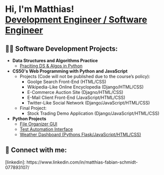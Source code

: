 <h1>Hi, I'm Matthias! <br/><a href="https://www.linkedin.com/in/matthias-fabian-schmidt-077893107">Development Engineer / Software Engineer</a></h1>

<h2>👨‍💻 Software Development Projects:</h2>

- <b>Data Structures and Algorithms Practice</b>
  - [Praciting DS & Algos in Python](https://github.com/Maiz22/ds_algos_python/blob/main/bfs.py)
- <b>CS50's Web Programming with Python and JavaScript</b>
  - Projects (Code will not be published due to the course’s policy):  
    - Goolge Search Front-End (HTML/CSS)
    - Wikipedia-Like Online Encyclopedia (Django/HTML/CSS)
    - E-Commerce Auction Site (Djagno/HTML/CSS)
    - E-Mail Client Front-End (JavaScript/HTML/CSS)
    - Twitter-Like Social Network (Django/JavaScript/HTML/CSS)
  - Final Project:
    - Stock Trading Demo Application (Django/JavaScript/HTML/CSS)
- <b>Python Projects</b>
  - [File Organizer GUI](https://github.com/Maiz22/file_organizer)
  - [Test Automation Interface](https://github.com/Maiz22/test_automation_interface)
  - [Weather Dashboard (Pythons Flask/JavaScript/HTML/CSS)](https://github.com/Maiz22/weather_dashboard/tree/main)
    

<h2> 🤳 Connect with me:</h2>
[linkedin]: https://www.linkedin.com/in/matthias-fabian-schmidt-077893107/

<!--

Here are some ideas to get you started:

- 🔭 I’m currently working on ...
- 🌱 I’m currently learning ...
- 👯 I’m looking to collaborate on ...
- 🤔 I’m looking for help with ...
- 💬 Ask me about ...
- 📫 How to reach me: ...
- 😄 Pronouns: ...
- ⚡ Fun fact: ...
-->
